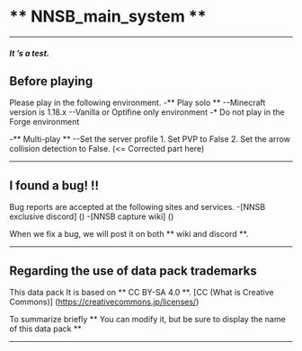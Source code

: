 # ** NNSB_main_system **
----
##### It ’s a test.

## Before playing
Please play in the following environment.
-** Play solo **
  --Minecraft version is 1.18.x
  --Vanilla or Optifine only environment
    -* Do not play in the Forge environment

-** Multi-play **
  --Set the server profile
    1. Set PVP to False
    2. Set the arrow collision detection to False. (<= Corrected part here)

----

## I found a bug! !!
Bug reports are accepted at the following sites and services.
-[NNSB exclusive discord] ()
-[NNSB capture wiki] ()

When we fix a bug, we will post it on both ** wiki and discord **.

----
## Regarding the use of data pack trademarks
This data pack
It is based on ** CC BY-SA 4.0 **.
[CC (What is Creative Commons)] (https://creativecommons.jp/licenses/)

To summarize briefly
** You can modify it, but be sure to display the name of this data pack **

----
###
###
###
###
###
